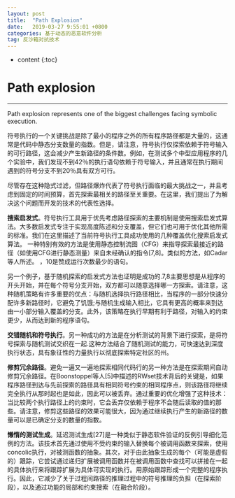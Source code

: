 ```yaml
---
layout: post
title:  "Path Explosion"
date:   2019-03-27 9:55:01 +0800
categories: 基于动态的恶意软件分析
tag: 反沙箱对抗技术
---
```

* content
{:toc}


# Path explosion
---
Path explosion represents one of the biggest challenges facing symbolic execution.

符号执行的一个关键挑战是除了最小的程序之外的所有程序路径都是大量的，这通常是代码中静态分支数量的指数。但是，请注意，符号执行仅探索依赖于符号输入的可行路径，这会减少产生新路径的条件数。例如，在测试多个中型应用程序的几个实验中，我们发现不到42％的执行语句依赖于符号输入，并且通常在执行期间遇到的符号分支不到20％具有双方可行。

尽管存在这种隐式过滤，但路径爆炸代表了符号执行面临的最大挑战之一，并且考虑到固定的时间预算，首先探索最相关的路径至关重要。在这里，我们提出了为解决这个问题而开发的技术的代表性选择。

**搜索启发式**。符号执行工具用于优先考虑路径探索的主要机制是使用搜索启发式算法。大多数启发式专注于实现高度陈述和分支覆盖，但它们也可用于优化其他所需的标准。我们在这里描述了当前符号执行工具成功使用的几种覆盖优化搜索启发式算法。
一种特别有效的方法是使用静态控制流图（CFG）来指导探索最接近的路径（如使用CFG进行静态测量）来自未经确认的指令[7,8]。类似的方法，如Cadar等人所述。 ，10是赞成运行次数最少的语句。

另一个例子，基于随机探索的启发式方法也证明是成功的.7,8主要思想是从程序的开头开始，并在每个符号分支开始，双方都可以随意选择哪一方探索。请注意，这种随机策略有许多重要的优点：与随机选择执行路径相比，当程序的一部分快速分配许多新路径时，它避免了饥饿;与随机生成输入相比，它具有更高的概率来到达由一小部分输入覆盖的分支。此外，该策略在执行早期有利于路径，对输入的约束更少，从而达到新的程序语句。

**交错随机和符号执行**。另一种成功的方法是在分析测试的背景下进行探索，是将符号探索与随机测试交织在一起.这种方法结合了随机测试的能力，可快速达到深度执行状态，具有象征性的力量执行以彻底探索特定社区的州。

**修剪冗余路径**。避免一遍又一遍地探索相同代码行的另一种方法是在探索期间自动修剪冗余路径。在Boonstoppel等人[5]中描述的RWset技术背后的关键是，如果程序路径到达与先前探索的路径具有相同符号约束的相同程序点，则该路径将继续完全执行从那时起也是如此，因此可以被丢弃。通过重要的优化增强了这种技术：当比较两个执行路径上的约束时，它会丢弃仅依赖于程序不会随后读取的值的那些。请注意，修剪这些路径的效果可能很大，因为通过继续执行产生的新路径的数量可以是已确定分支的数量的指数。

**懒惰的测试生成**。延迟测试生成[27]是一种类似于静态软件验证的反例引导细化范例的方法。该技术首先通过使用不受约束的输入替换每个被调用函数来探索，使用concolic执行，对被测函数的抽象。其次，对于由此抽象生成的每个（可能是虚假的）跟踪，它尝试通过递归扩展被调用函数并在被调用函数中查找可以拼接在一起的具体执行来将跟踪扩展为具体可实现的执行。用原始跟踪形成一个完整的程序执行。因此，它减少了关于过程间路径的推理过程中的符号推理的负担（在探索阶段），以及通过功能的局部和约束搜索（在融合阶段）。